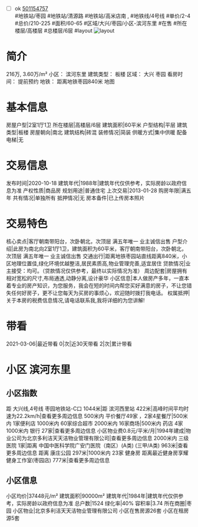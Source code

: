 - [ ] ok [501154757](https://bj.5i5j.com/ershoufang/501154757.html)  
 #地铁站/枣园 #地铁站/清源路 #地铁站/高米店南 ,  #地铁线/4号线
#单价/2-4 #总价/210-225 #面积/60-65   #区域/大兴/枣园/小区-滨河东里 #在售 #所在楼层/高楼层 #总楼层/6层 #layout 
![layout](http://image2a.5i5j.com/bdir/layout/e0bafa9aecfa461287cf1c793d2f9757.jpg_P5.jpg) 
# 简介 
 216万,  3.60万/m² 
小区： 滨河东里
建筑类型： 板楼
区域： 大兴 枣园
看房时间： 提前预约
地铁： 距离地铁枣园840米 地图
# 基本信息 
 房屋户型|2室1厅1卫
所在楼层|高楼层/6层
建筑面积|60平米
户型结构|平层
建筑类型|板楼
房屋朝向|南北
建筑结构|砖混
装修情况|简装
供暖方式|集中供暖
配备电梯|无
# 交易信息 
 发布时间|2020-10-18
建筑年代|1988年|建筑年代仅供参考，实际房龄以政府信息为准
产权性质|商品房
规划用途|普通住宅
上次交易|2013-01-28
购房年限|满五年
共有情况|单独所有
抵押情况|无
房本备件|已上传房本照片
# 交易特色 
 核心卖点|客厅朝南带阳台，次卧朝北，次顶层 满五年唯一 业主诚信出售
户型介绍|此房为南北向2室1厅1卫，建筑面积为60平米，客厅朝南带阳台，次卧朝北，次顶层 满五年唯一 业主诚信出售
交通出行|距离地铁枣园站直线距离840米，小区地理位置佳,绿化环境优越整洁,居民素质高,物业管理完善,适宜居住
贷款情况|业主接受：均可。（贷款情况仅供参考，最终以实际情况为准）
周边配套|房屋拥有相对宽松的尺寸,布局通透,动静分离,设计豪华
小区信息|本人做房产多年，一直本着专业的房产知识，为您服务，我会在短的时间内帮您买好满意的房子，不让您错失任何好房子，更不让您每天为买房的事烦心，欢迎随时拨打我电话。
权属抵押|关于本房的税费信息情况,请电话联系我,我将详细的为您讲解!
# 带看 
 2021-03-06|最近带看	 0|次|近30天带看	 2|次|累计带看
# 小区 滨河东里
## 小区指数 
 距 大兴线,4号线 枣园地铁站-C口 1044米|距 滨河西里站 422米|高峰时间平均时速为22.2km/h|查看更多周边信息
500米内 平价餐厅49家 ，2家4星餐厅|500米内 1家便利店
1000米内 60家综合超市
2000米内 16家商场|500米内 药店 4家
1000米内 银行 27家|查看更多周边信息
小区物业费0.8元/平米/月|1994年建成|物业公司为北京多利洁天天洁物业管理有限公司|查看更多周边信息
2000米内 三级医院 1家|距离 中国中医科学院广安门医院（南区）(A类) (三甲/A类) 963米|查看更多周边信息
距离 康庄公园 297米|1000米内 23家 健身房
距离最近健身房享耀健身工作室(枣园店) 777米|查看更多周边信息
## 小区信息 
 小区均价|37448元/m²
建筑面积|90000m²
建筑年代|1984年|建筑年代仅供参考，实际房龄以政府信息为准
总户数|1524
绿化率|40%
容积率|3.74
所在商圈|枣园
小区物业|北京多利洁天天洁物业管理有限公司
小区在售房源26套
小区在租房源5套
